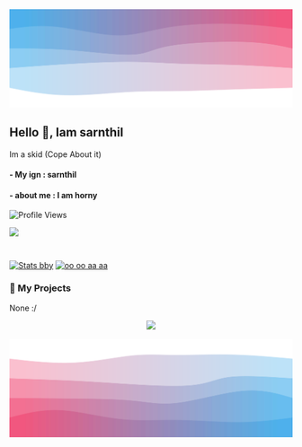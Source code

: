 <img src="/top.svg"/>

## Hello 👋, Iam sarnthil

Im a skid (Cope About it)

#### - My ign : sarnthil
#### - about me : I am horny
![Profile Views](https://komarev.com/ghpvc/?username=master7720)


<img src="https://discord.c99.nl/widget/theme-3/883534831940694016.png"></img>

#



[![Stats bby](https://github-readme-stats.vercel.app/api?username=sarnthilIsHorny&theme=dark)](https://github.com/anuraghazra/github-readme-stats)             [![oo oo aa aa](https://github-readme-stats.vercel.app/api/top-langs/?username=sarnthilIsHorny&theme=dark)](https://github.com/anuraghazra/github-readme-stats)

### 🚀 My Projects
None :/
<p align="center">
  <img src="https://count.getloli.com/get/@sarnthilIsHorny?theme=gelbooru" />
</p>

<img src="/bottom.svg"/>
